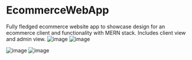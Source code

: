 # EcommerceWebApp
Fully fledged ecommerce website app to showcase design for an ecommerce client and functionality with MERN stack. Includes client view and admin view. 
![image](https://user-images.githubusercontent.com/91984031/144947373-063e0ac8-840e-41a9-abdb-a9fa7e06944b.png)
![image](https://user-images.githubusercontent.com/91984031/144950009-6eeb0b56-b323-40d0-91cd-cad2766af471.png)

![image](https://user-images.githubusercontent.com/91984031/144949941-fac0a5f6-6a53-4e55-bd26-3a657f11593b.png)
![image](https://user-images.githubusercontent.com/91984031/144950172-ebd6d72c-484b-4eb5-85c0-837dd66ff5bf.png)



